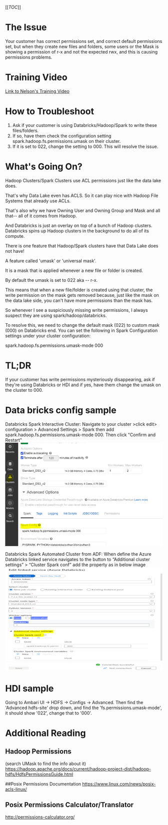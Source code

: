 [[_TOC_]]

# The Issue
Your customer has correct permissions set, and correct default permissions set, but when they create new files and folders, some users or the Mask is showing a permission of r-x and not the expected rwx, and this is causing permissions problems.

# Training Video
[Link to Nelson's Training Video](https://microsofteur.sharepoint.com/:v:/t/WWDataMovement/ERp1ljAXpy1CtM7bvhWBAoEB0cD15K9iNagEPaOmoR8oAw?e=EY3WSV)

# How to Troubleshoot

1. Ask if your customer is using Databricks/Hadoop/Spark to write these files/folders.
2. If so, have them check the configuration setting spark.hadoop.fs.permissions.umask on their cluster.
3. If it is set to 022, change the setting to 000. This will resolve the issue.

# What's Going On?

Hadoop Clusters/Spark Clusters use ACL permissions just like the data lake does.

That's why Data Lake even has ACLS. So it can play nice with Hadoop File Systems that already use ACLs.

That's also why we have Owning User and Owning Group and Mask and all that-- all of it comes from Hadoop.

And Databricks is just an overlay on top of a bunch of Hadoop clusters. Databricks spins up Hadoop clusters in the background to do all of its compute.

There is one feature that Hadoop/Spark clusters have that Data Lake does not have!

A feature called 'umask' or 'universal mask'.

It is a mask that is applied whenever a new file or folder is created. 

By  default the umask is set to 022 aka -- r-x.

This means that when a new file/folder is created using that cluster, the write permission on the mask gets removed because, just like the mask on the data lake side, you can't have more permissions than the mask has. 

So whenever I see a suspiciously missing write permissions, I always suspect they are using spark/hadoop/databricks.



To resolve this, we need to change the default mask (022) to custom mask (000) on Databricks end. You can set the following in Spark Configuration settings under your cluster configuration:


spark.hadoop.fs.permissions.umask-mode 000


# TL;DR
If your customer has write permissions mysteriously disappearing, ask if they're using Databricks or HDI and if yes, have them change the umask on the cluster to 000.

# Data bricks config sample
Databricks Spark Interactive Cluster: 
Navigate to your cluster >click edit> configuration > Advanced Settings > Spark then add spark.hadoop.fs.permissions.umask-mode 000. Then click "Confirm and Restart"
![image.png](/.attachments/image-eb47c902-cf92-4b67-9eae-f93962d0eb22.png)

Databricks Spark Automated Cluster from ADF:
When define the Azure Databricks linked service navigates to the button to “Additional cluster settings” >  “Cluster Spark conf” add the property as in below image
![image.png](/.attachments/image-14c33812-55ab-4058-85e6-69818cb196c4.png)

# HDI sample
Going to Ambari UI -> HDFS -> Configs -> Advanced. Then find the 'Advanced hdfs-site' drop down, and find the 'fs.permissions.umask-mode', it should show '022', change that to '000'.

# Additional Reading

## Hadoop Permissions
(search UMask to find the info about it)
https://hadoop.apache.org/docs/current/hadoop-project-dist/hadoop-hdfs/HdfsPermissionsGuide.html

##Posix Permissions Documentation
https://www.linux.com/news/posix-acls-linux/

## Posix Permissions Calculator/Translator
http://permissions-calculator.org/